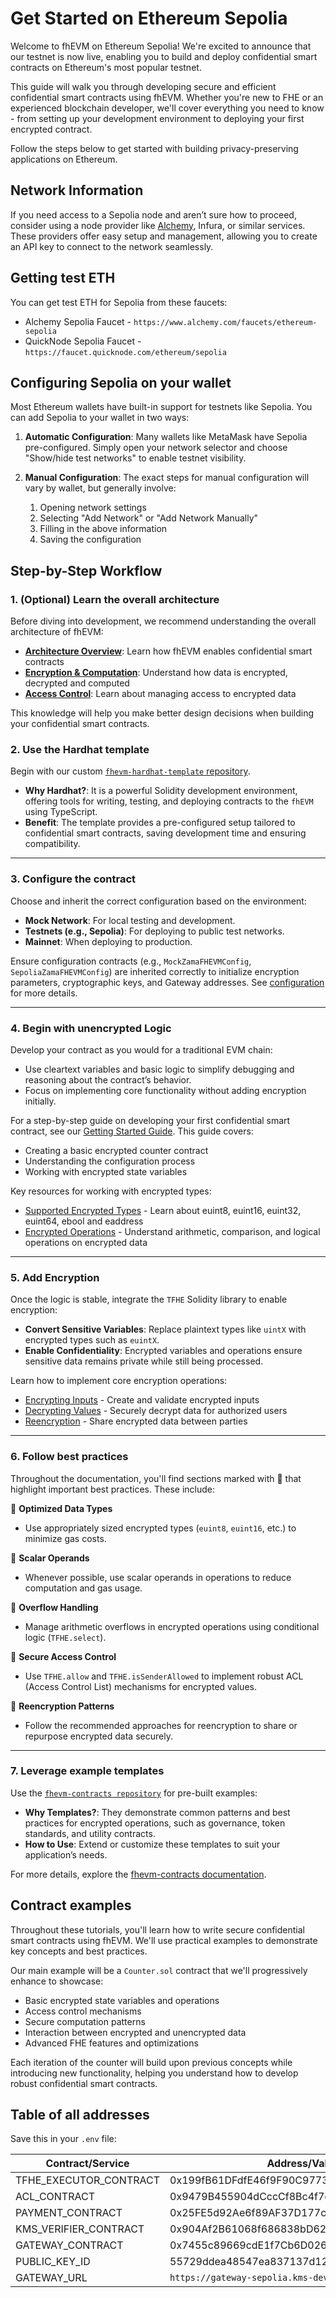 # Get Started on Ethereum Sepolia

Welcome to fhEVM on Ethereum Sepolia! We're excited to announce that our testnet is now live, enabling you to build and deploy confidential smart contracts on Ethereum's most popular testnet.

This guide will walk you through developing secure and efficient confidential smart contracts using fhEVM. Whether you're new to FHE or an experienced blockchain developer, we'll cover everything you need to know - from setting up your development environment to deploying your first encrypted contract.

Follow the steps below to get started with building privacy-preserving applications on Ethereum.

## Network Information

If you need access to a Sepolia node and aren’t sure how to proceed, consider using a node provider like [Alchemy](https://www.alchemy.com/), Infura, or similar services. These providers offer easy setup and management, allowing you to create an API key to connect to the network seamlessly.

## Getting test ETH

You can get test ETH for Sepolia from these faucets:

- Alchemy Sepolia Faucet - `https://www.alchemy.com/faucets/ethereum-sepolia`
- QuickNode Sepolia Faucet - `https://faucet.quicknode.com/ethereum/sepolia`

## Configuring Sepolia on your wallet

Most Ethereum wallets have built-in support for testnets like Sepolia. You can add Sepolia to your wallet in two ways:

1. **Automatic Configuration**:
   Many wallets like MetaMask have Sepolia pre-configured. Simply open your network selector and choose "Show/hide test networks" to enable testnet visibility.

2. **Manual Configuration**: The exact steps for manual configuration will vary by wallet, but generally involve:
   1. Opening network settings
   2. Selecting "Add Network" or "Add Network Manually"
   3. Filling in the above information
   4. Saving the configuration

## Step-by-Step Workflow

### 1. (Optional) Learn the overall architecture

Before diving into development, we recommend understanding the overall architecture of fhEVM:

- **[Architecture Overview](../fundamentals/architecture_overview.md)**: Learn how fhEVM enables confidential smart contracts
- **[Encryption & Computation](../fundamentals/d_re_ecrypt_compute.md)**: Understand how data is encrypted, decrypted and computed
- **[Access Control](../fundamentals/acl.md)**: Learn about managing access to encrypted data

This knowledge will help you make better design decisions when building your confidential smart contracts.

### 2. Use the Hardhat template

Begin with our custom [`fhevm-hardhat-template` repository](https://github.com/zama-ai/fhevm-hardhat-template).

- **Why Hardhat?**: It is a powerful Solidity development environment, offering tools for writing, testing, and deploying contracts to the `fhEVM` using TypeScript.
- **Benefit**: The template provides a pre-configured setup tailored to confidential smart contracts, saving development time and ensuring compatibility.

---

### 3. Configure the contract

Choose and inherit the correct configuration based on the environment:

- **Mock Network**: For local testing and development.
- **Testnets (e.g., Sepolia)**: For deploying to public test networks.
- **Mainnet**: When deploying to production.

Ensure configuration contracts (e.g., `MockZamaFHEVMConfig`, `SepoliaZamaFHEVMConfig`) are inherited correctly to initialize encryption parameters, cryptographic keys, and Gateway addresses. See [configuration](../fundamentals/first_step/configure.md) for more details.

---

### 4. Begin with unencrypted Logic

Develop your contract as you would for a traditional EVM chain:

- Use cleartext variables and basic logic to simplify debugging and reasoning about the contract’s behavior.
- Focus on implementing core functionality without adding encryption initially.

For a step-by-step guide on developing your first confidential smart contract, see our [Getting Started Guide](../fundamentals/first_step/start.md). This guide covers:

- Creating a basic encrypted counter contract
- Understanding the configuration process
- Working with encrypted state variables

Key resources for working with encrypted types:

- [Supported Encrypted Types](../fundamentals/first_step/types.md) - Learn about euint8, euint16, euint32, euint64, ebool and eaddress
- [Encrypted Operations](../fundamentals/first_step/operations.md) - Understand arithmetic, comparison, and logical operations on encrypted data

---

### 5. Add Encryption

Once the logic is stable, integrate the `TFHE` Solidity library to enable encryption:

- **Convert Sensitive Variables**: Replace plaintext types like `uintX` with encrypted types such as `euintX`.
- **Enable Confidentiality**: Encrypted variables and operations ensure sensitive data remains private while still being processed.

Learn how to implement core encryption operations:

- [Encrypting Inputs](../fundamentals/first_step/inputs.md) - Create and validate encrypted inputs
- [Decrypting Values](../fundamentals/first_step/decrypt.md) - Securely decrypt data for authorized users
- [Reencryption](../fundamentals/first_step/reencryption.md) - Share encrypted data between parties

---

### 6. Follow best practices

Throughout the documentation, you'll find sections marked with 🔧 that highlight important best practices. These include:

🔧 **Optimized Data Types**

- Use appropriately sized encrypted types (`euint8`, `euint16`, etc.) to minimize gas costs.

🔧 **Scalar Operands**

- Whenever possible, use scalar operands in operations to reduce computation and gas usage.

🔧 **Overflow Handling**

- Manage arithmetic overflows in encrypted operations using conditional logic (`TFHE.select`).

🔧 **Secure Access Control**

- Use `TFHE.allow` and `TFHE.isSenderAllowed` to implement robust ACL (Access Control List) mechanisms for encrypted values.

🔧 **Reencryption Patterns**

- Follow the recommended approaches for reencryption to share or repurpose encrypted data securely.

---

### 7. Leverage example templates

Use the [`fhevm-contracts repository`](https://github.com/zama-ai/fhevm-contracts) for pre-built examples:

- **Why Templates?**: They demonstrate common patterns and best practices for encrypted operations, such as governance, token standards, and utility contracts.
- **How to Use**: Extend or customize these templates to suit your application’s needs.

For more details, explore the [fhevm-contracts documentation](../guides/contracts.md).

## Contract examples

Throughout these tutorials, you'll learn how to write secure confidential smart contracts using fhEVM. We'll use practical examples to demonstrate key concepts and best practices.

Our main example will be a `Counter.sol` contract that we'll progressively enhance to showcase:

- Basic encrypted state variables and operations
- Access control mechanisms
- Secure computation patterns
- Interaction between encrypted and unencrypted data
- Advanced FHE features and optimizations

Each iteration of the counter will build upon previous concepts while introducing new functionality, helping you understand how to develop robust confidential smart contracts.

## Table of all addresses

Save this in your `.env` file:

| Contract/Service       | Address/Value                                      |
| ---------------------- | -------------------------------------------------- |
| TFHE_EXECUTOR_CONTRACT | 0x199fB61DFdfE46f9F90C9773769c28D9623Bb90e         |
| ACL_CONTRACT           | 0x9479B455904dCccCf8Bc4f7dF8e9A1105cBa2A8e         |
| PAYMENT_CONTRACT       | 0x25FE5d92Ae6f89AF37D177cF818bF27EDFe37F7c         |
| KMS_VERIFIER_CONTRACT  | 0x904Af2B61068f686838bD6257E385C2cE7a09195         |
| GATEWAY_CONTRACT       | 0x7455c89669cdE1f7Cb6D026DFB87263422D821ca         |
| PUBLIC_KEY_ID          | 55729ddea48547ea837137d122e1c90043e94c41           |
| GATEWAY_URL            | `https://gateway-sepolia.kms-dev-v1.bc.zama.team/` |
